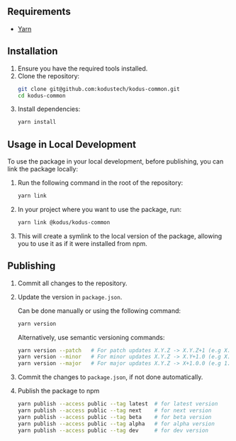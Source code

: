## Requirements

- [Yarn](https://yarnpkg.com/getting-started/install)

## Installation

1. Ensure you have the required tools installed.
2. Clone the repository:
    ```bash
    git clone git@github.com:kodustech/kodus-common.git
    cd kodus-common
    ```
3. Install dependencies:
    ```bash
    yarn install
    ```

## Usage in Local Development

To use the package in your local development, before publishing, you can link the package locally:

1. Run the following command in the root of the repository:
    ```bash
    yarn link
    ```
2. In your project where you want to use the package, run:
    ```bash
    yarn link @kodus/kodus-common
    ```
3. This will create a symlink to the local version of the package, allowing you to use it as if it were installed from npm.

## Publishing

1. Commit all changes to the repository.
2. Update the version in `package.json`.

    Can be done manually or using the following command:

    ```bash
    yarn version
    ```

    Alternatively, use semantic versioning commands:

    ```bash
    yarn version --patch   # For patch updates X.Y.Z -> X.Y.Z+1 (e.g X.Y.0 -> X.Y.1 ; X.Y.1 -> X.Y.2)
    yarn version --minor   # For minor updates X.Y.Z -> X.Y+1.0 (e.g X.1.0 -> X.2.0 ; X.2.3 -> X.3.0)
    yarn version --major   # For major updates X.Y.Z -> X+1.0.0 (e.g 1.0.0 -> 2.0.0 ; 2.3.4 -> 3.0.0)
    ```

3. Commit the changes to `package.json`, if not done automatically.
4. Publish the package to npm

    ```bash
    yarn publish --access public --tag latest  # for latest version
    yarn publish --access public --tag next    # for next version
    yarn publish --access public --tag beta    # for beta version
    yarn publish --access public --tag alpha   # for alpha version
    yarn publish --access public --tag dev     # for dev version
    ```
